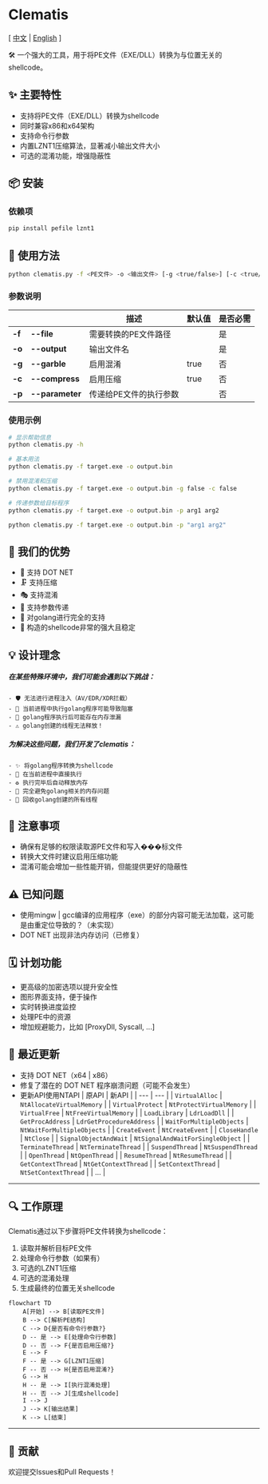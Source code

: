 # Clematis

[ [中文](https://github.com/CBLabresearch/clematis/blob/main/readme_ch.md) | [English](https://github.com/CBLabresearch/clematis/blob/main/readme.md) ]

🛠️ 一个强大的工具，用于将PE文件（EXE/DLL）转换为与位置无关的shellcode。

## ✨ 主要特性

- 支持将PE文件（EXE/DLL）转换为shellcode
- 同时兼容x86和x64架构
- 支持命令行参数
- 内置LZNT1压缩算法，显著减小输出文件大小
- 可选的混淆功能，增强隐蔽性

## 📦 安装

### 依赖项
```bash
pip install pefile lznt1
```

## 🚀 使用方法

```bash
python clematis.py -f <PE文件> -o <输出文件> [-g <true/false>] [-c <true/false>] [-p <参数>]
```

### 参数说明

|  |  | 描述 | 默认值 | 是否必需 |
|--|--|------|---------|---------|
| **-f** | **--file** | 需要转换的PE文件路径 | | 是 |
| **-o** | **--output** | 输出文件名 | | 是 |
| **-g** | **--garble** | 启用混淆 | true | 否 |
| **-c** | **--compress** | 启用压缩 | true | 否 |
| **-p** | **--parameter** | 传递给PE文件的执行参数 | | 否 |

### 使用示例

```bash
# 显示帮助信息
python clematis.py -h

# 基本用法
python clematis.py -f target.exe -o output.bin

# 禁用混淆和压缩
python clematis.py -f target.exe -o output.bin -g false -c false

# 传递参数给目标程序
python clematis.py -f target.exe -o output.bin -p arg1 arg2

python clematis.py -f target.exe -o output.bin -p "arg1 arg2"
```

## 💪 我们的优势

- 🎯 支持 DOT NET
- 🗜️ 支持压缩
- 🎭 支持混淆
- 🔄 支持参数传递
- 🚀 对golang进行完全的支持
- 💪 构造的shellcode非常的强大且稳定

## 💡 设计理念

##### 在某些特殊环境中，我们可能会遇到以下挑战：

```text
- 🛡️ 无法进行进程注入（AV/EDR/XDR拦截）
- 🔄 当前进程中执行golang程序可能导致阻塞
- 💾 golang程序执行后可能存在内存泄漏
- ⚠️ golang创建的线程无法释放！
```

##### 为解决这些问题，我们开发了clematis：

```
- ✨ 将golang程序转换为shellcode
- 🎯 在当前进程中直接执行
- ♻️ 执行完毕后自动释放内存
- 🚀 完全避免golang相关的内存问题
- 🔄 回收golang创建的所有线程
```

## 📝 注意事项

- 确保有足够的权限读取源PE文件和写入���标文件
- 转换大文件时建议启用压缩功能
- 混淆可能会增加一些性能开销，但能提供更好的隐蔽性

## ⚠️ 已知问题

- 使用mingw | gcc编译的应用程序（exe）的部分内容可能无法加载，这可能是由重定位导致的？（未实现）
- DOT NET 出现非法内存访问（已修复）

## 🗓️ 计划功能

- 更高级的加密选项以提升安全性
- 图形界面支持，便于操作
- 实时转换进度监控
- 处理PE中的资源
- 增加规避能力，比如 [ProxyDll, Syscall, ...]

## 🔄 最近更新

- 支持 DOT NET（x64 | x86）
- 修复了潜在的 DOT NET 程序崩溃问题（可能不会发生）
- 更新API使用NTAPI
    | 原API | 新API |
    | --- | --- |
    | `VirtualAlloc` | `NtAllocateVirtualMemory` |
    | `VirtualProtect` | `NtProtectVirtualMemory` |
    | `VirtualFree` | `NtFreeVirtualMemory` |
    | `LoadLibrary` | `LdrLoadDll` |
    | `GetProcAddress` | `LdrGetProcedureAddress` |
    | `WaitForMultipleObjects` | `NtWaitForMultipleObjects` |
    | `CreateEvent` | `NtCreateEvent` |
    | `CloseHandle` | `NtClose` |
    | `SignalObjectAndWait` | `NtSignalAndWaitForSingleObject` |
    | `TerminateThread` | `NtTerminateThread` |
    | `SuspendThread` | `NtSuspendThread` |
    | `OpenThread` | `NtOpenThread` |
    | `ResumeThread` | `NtResumeThread` |
    | `GetContextThread` | `NtGetContextThread` |
    | `SetContextThread` | `NtSetContextThread` |
    | ... |

---

## 🔍 工作原理

Clematis通过以下步骤将PE文件转换为shellcode：

1. 读取并解析目标PE文件
2. 处理命令行参数（如果有）
3. 可选的LZNT1压缩
4. 可选的混淆处理
5. 生成最终的位置无关shellcode

```mermaid
flowchart TD
    A[开始] --> B[读取PE文件]
    B --> C[解析PE结构]
    C --> D{是否有命令行参数?}
    D -- 是 --> E[处理命令行参数]
    D -- 否 --> F{是否启用压缩?}
    E --> F
    F -- 是 --> G[LZNT1压缩]
    F -- 否 --> H{是否启用混淆?}
    G --> H
    H -- 是 --> I[执行混淆处理]
    H -- 否 --> J[生成shellcode]
    I --> J
    J --> K[输出结果]
    K --> L[结束]
```

---

## 🤝 贡献

欢迎提交Issues和Pull Requests！
